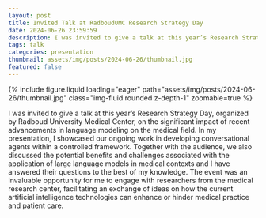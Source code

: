 ```yaml
---
layout: post
title: Invited Talk at RadboudUMC Research Strategy Day
date: 2024-06-26 23:59:59
description: I was invited to give a talk at this year’s Research Strategy Day, organized by University Medical Center, on the significant impact of recent advancements in language modeling on the medical field.
tags: talk
categories: presentation
thumbnail: assets/img/posts/2024-06-26/thumbnail.jpg
featured: false
---
```


<div class="row mt-3">
    <div class="col-sm mt-3 mt-md-0">
        {% include figure.liquid loading="eager" path="assets/img/posts/2024-06-26/thumbnail.jpg" class="img-fluid rounded z-depth-1" zoomable=true %}
    </div>
</div>

I was invited to give a talk at this year’s Research Strategy Day, organized by Radboud University Medical Center, on the significant impact of recent advancements in language modeling on the medical field. In my presentation, I showcased our ongoing work in developing conversational agents within a controlled framework. Together with the audience, we also discussed the potential benefits and challenges associated with the application of large language models in medical contexts and I have answered their questions to the best of my knowledge. The event was an invaluable opportunity for me to engage with researchers from the medical research center, facilitating an exchange of ideas on how the current artificial intelligence technologies can enhance or hinder medical practice and patient care.
